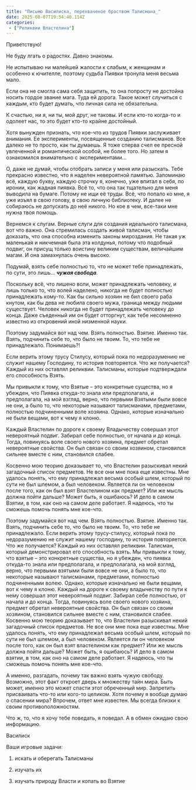 ```yaml
---
title: "Письмо Василиска, перехваченое браством Талисмана_"
date: 2025-08-07T19:54:40.114Z
categories:
 - ["Реликвии Властелина"]
---
```


Приветствую!

Не буду лгать о радостях. Давно знакомы.

Не испытываю ни малейшей жалости к слабым, к женщинам и особенно к
ючителле, поэтому судьба Пиявки тронула меня весьма мало.

Если она не смогла сама себя защитить, то она попросту не достойна
носить гордое звание мага. Туда ей дорога. Такое может случиться с
каждым, кто будет думать, что личная сила не обязательна.

К счастью, ни я, ни ты, мой друг, не таковы. И если кто-то когда-то и
одолеет нас, то это будет кто-то крайне достойный.

Хотя вынужден признать, что кое-что из трудов Пиявки заслуживает
внимания. Ее эксперименты, посвященные созданию талисманов. Все далеко
не то просто, как ты думаешь. Я тоже сперва счел ее пресной увлеченной и
романтической особой, не более того. Но затем я ознакомился внимательно
с экспериментами…

О, даже не думай, чтобы отобрать записи у меня или разыскать. Тебе
прекрасно известно, что я наделен невероятной памятью. Запоминаю всё,
каждую букву, каждую строчку я, конечно, уже впитал в себя, по иронии,
как жадная пиявка. Всё то, что она так тщательно для меня выводила на
бумаге. Потому не ищи её труды. Всё, что попало ко мне, я уже изъял в
свою голову, в свою личную библиотеку. И далее не собираюсь не допускать
до неё никого. Но кое в чем, все-таки мне нужна твоя помощь.

Вернемся к слугам. Верные слуги для создания идеального талисмана, вот
что важно. Она стремилась создать живой талисман, чтобы доказать, что
она способна изменить законы мироздания. Не такая уж маленькая и
никчемная была эта колдунья, потому что подобный подвиг, он присущ
только воистину великим существам, величайшим магам. И она замахнулась
очень высоко.

Подумай, взять себе полностью то, что не может тебе принадлежать, по
сути, это лишь… ***чужая свобода**.*

Поскольку всё, что лишено воли, может принадлежать человеку, и лишь
только то, что волей наделено, никогда не будет полностью принадлежать
кому-то. Как бы сильно хозяин не бил своего раба кнутом, как бы дева не
любила своего мужа, граница между людьми существует. Человек никогда не
будет принадлежать человеку до конца. Даже съеденный им он будет
отторгнут, как тебе несомненно известно из откровений иной низменной
науки.

Поэтому задумайся вот над чем. Взять полностью. Взятие. Именно так.
Взять, подчинить себе то, что было не твоим. То, что тебе не
принадлежало. Понимаешь?!

Если верить этому трусу Стилусу, который пока по недоразумению не служит
нашему Господину, то история повторяется. Что же получается? Каждый из
них оставлял реликвии. Талисманы, которые подтверждали его способность
Взять.

Мы привыкли к тому, что Взятые – это конкретные существа, но я убежден,
что Пиявка откуда-то знала или предполагала, и предполагала, на мой
взгляд, верно, что первыми Взятыми были вовсе не они, а было то, что
некоторые называют талисманами, предметами, полностью подчиненными воле
хозяина. Однако, которые изначально не были вещами, вот к чему я клоню.

Каждый Властелин по дороге к своему Владычеству совершал этот
невероятный подвиг. Забирал себе полностью, от начала и до конца. Тогда,
повинуясь воле своего нового хозяина, предмет обретал невероятные
свойства. Он был связан со своим хозяином, становился сильнее вместе с
ним, становился слабее.

Косвенно мою теорию доказывает то, что Властелин разыскивал некий
загадочный список предметов. Не все они мне пока еще известны. Мне
удалось понять, что ему принадлежал весьма особый шлем, который по сути
не был шлемом, а был человеком. Является ли он человеком после того, как
он был взят Властелином как предмет? Или же мысль должна пойти дальше?
Может быть, я ошибаюсь? И дело в самом Взятии, в том, как оно на самом
деле работает. Я надеюсь, что ты сможешь помочь понять мне кое-что.

Поэтому задумайся вот над чем. Взять полностью. Взятие. Именно так.
Взять, подчинить себе то, что было не твоим. То, что тебе не
принадлежало. Если верить этому трусу-стилусу, который пока по
недоразумению не служит нашему господину, то история повторяется. Что же
получается? Каждый из них оставлял реликвии. Талисман, который
демонстрировал его способность взять. Мы привыкли к тому, что взятые –
это конкретные существа, но я убежден, что пиявка откуда-то знала или
предполагала, и предполагала, на мой взгляд, верно, что первыми взятыми
были вовсе не они, а было то, что некоторые называют талисманами,
предметами, полностью подчиненными волею. Однако, которые изначально не
были вещами, вот к чему я клоню. Каждый на дороге к своему владычеству
по пути к нему совершал этот невероятный подвиг. Забирал себе полностью,
от начала и до конца. Тогда, повинуясь воле своего нового хозяина,
предмет обретал невероятные свойства. Он был связан со своим хозяином,
становился сильнее вместе с ним, становился слабее. Косвенно мою теорию
доказывает то, что Властелин разыскивал некий загадочный список
предметов. Не все они мне пока еще известны. Мне удалось понять, что ему
принадлежал весьма особый шлем, который по сути не был шлемом, а был
человеком. Является ли он человеком после того, как он был взят
властелином как предмет? Или же мысль должна пойти дальше? Может быть, я
ошибаюсь? И дело в самом взятии, в том, как оно на самом деле работает.
Я надеюсь, что ты сможешь помочь понять мне кое-что.

А именно, разгадать, почему так важно взять чужую свободу. Возможно,
этот факт откроет дверь к множеству тайн мира. Быть может, именно это
может спасти этот обреченный мир. Запретить присваивать что-то или
кого-то целиком. Хотя почему я вообще думаю о спасении мира? Впрочем,
ответ мне известен. Мы всегда близки к своим противоположностям.

Что ж, то, что я хочу тебе поведать, я поведал. А в обмен ожидаю свою
информацию.

Василиск

Ваши игровые задачи:

1.  искать и оберегать Талисманы

2.  изучать их

3.  изучать природу Власти и копать во Взятие
